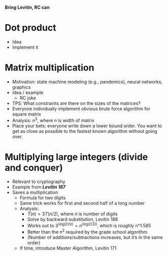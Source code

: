 **Bring Levitin, RC can**

# Dot product
* Idea
* Implement it

# Matrix multiplication
* Motivation: state machine modeling (e.g., pandemics), neural networks, graphics
* Idea / example
  * RC joke
* TPS: What constraints are there on the sizes of the matrices?
* Everyone individually implement obvious brute force algorithm for square matrix
* Analysis: $n^3$, where $n$ is width of matrix
* Place your bets: everyone write down a lower bound order. You want to get as close as possible to the fastest known algorithm without going over.

# Multiplying large integers (divide and conquer)
* Relevant to cryptography
* Example from ***Levitin 187***
* Saves a multiplication
  * Formula for two digits
  * Same trick works for first and second half of a long number
  * Analysis:
    * $T(n) = 3T(n/2)$, where $n$ is number of digits
    * Solve by backward substitution, Levitin 188
    * Works out to $3^(log2(n)) = n^(log2(3))$, which is roughly n^1.585
    * Better than the $n^2$ required by the grade school algorithm
    * (Number of additions/subtractions increases, but it’s in the same order)
  * If time, introduce Master Algorithm, Levitin 171
